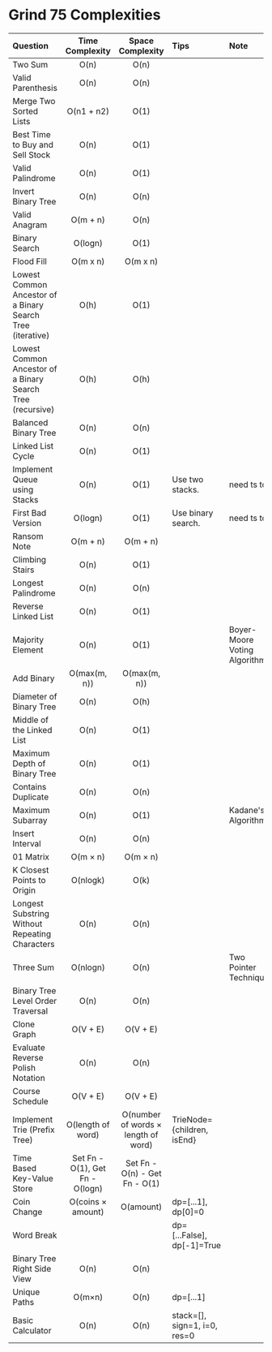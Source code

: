 # Grind 75 Complexities

| Question                                                   |         Time Complexity         |          Space Complexity           | Tips                         | Note                         |
| :--------------------------------------------------------- | :-----------------------------: | :---------------------------------: | :--------------------------- | :--------------------------- |
| Two Sum                                                    |              O(n)               |                O(n)                 |                              |                              |
| Valid Parenthesis                                          |              O(n)               |                O(n)                 |                              |                              |
| Merge Two Sorted Lists                                     |           O(n1 + n2)            |                O(1)                 |                              |                              |
| Best Time to Buy and Sell Stock                            |              O(n)               |                O(1)                 |                              |                              |
| Valid Palindrome                                           |              O(n)               |                O(1)                 |                              |                              |
| Invert Binary Tree                                         |              O(n)               |                O(n)                 |                              |                              |
| Valid Anagram                                              |            O(m + n)             |                O(n)                 |                              |                              |
| Binary Search                                              |             O(logn)             |                O(1)                 |                              |                              |
| Flood Fill                                                 |            O(m x n)             |              O(m x n)               |                              |                              |
| Lowest Common Ancestor of a Binary Search Tree (iterative) |              O(h)               |                O(1)                 |                              |                              |
| Lowest Common Ancestor of a Binary Search Tree (recursive) |              O(h)               |                O(h)                 |                              |                              |
| Balanced Binary Tree                                       |              O(n)               |                O(n)                 |                              |                              |
| Linked List Cycle                                          |              O(n)               |                O(1)                 |                              |                              |
| Implement Queue using Stacks                               |              O(n)               |                O(1)                 | Use two stacks.              | need ts tc                   |
| First Bad Version                                          |             O(logn)             |                O(1)                 | Use binary search.           | need ts tc                   |
| Ransom Note                                                |            O(m + n)             |              O(m + n)               |                              |                              |
| Climbing Stairs                                            |              O(n)               |                O(1)                 |                              |                              |
| Longest Palindrome                                         |              O(n)               |                O(n)                 |                              |                              |
| Reverse Linked List                                        |              O(n)               |                O(1)                 |                              |
| Majority Element                                           |              O(n)               |                O(1)                 |                              | Boyer-Moore Voting Algorithm |
| Add Binary                                                 |          O(max(m, n))           |            O(max(m, n))             |                              |                              |
| Diameter of Binary Tree                                    |              O(n)               |                O(h)                 |                              |                              |
| Middle of the Linked List                                  |              O(n)               |                O(1)                 |                              |                              |
| Maximum Depth of Binary Tree                               |              O(n)               |                O(1)                 |                              |                              |
| Contains Duplicate                                         |              O(n)               |                O(n)                 |                              |                              |
| Maximum Subarray                                           |              O(n)               |                O(1)                 |                              | Kadane's Algorithm           |
| Insert Interval                                            |              O(n)               |                O(n)                 |                              |                              |
| 01 Matrix                                                  |            O(m × n)             |              O(m × n)               |                              |                              |
| K Closest Points to Origin                                 |            O(nlogk)             |                O(k)                 |                              |                              |
| Longest Substring Without Repeating Characters             |              O(n)               |                O(n)                 |                              |                              |
| Three Sum                                                  |            O(nlogn)             |                O(n)                 |                              | Two Pointer Technique        |
| Binary Tree Level Order Traversal                          |              O(n)               |                O(n)                 |                              |                              |
| Clone Graph                                                |            O(V + E)             |              O(V + E)               |                              |                              |
| Evaluate Reverse Polish Notation                           |              O(n)               |                O(n)                 |                              |                              |
| Course Schedule                                            |            O(V + E)             |              O(V + E)               |                              |                              |
| Implement Trie (Prefix Tree)                               |        O(length of word)        | O(number of words × length of word) | TrieNode={children, isEnd}   |                              |
| Time Based Key-Value Store                                 | Set Fn - O(1), Get Fn - O(logn) |    Set Fn - O(n) - Get Fn - O(1)    |                              |
| Coin Change                                                |        O(coins × amount)        |              O(amount)              | dp=[...1], dp[0]=0           |                              |
| Word Break                                                 |                                 |                                     | dp=[...False], dp[-1]=True   |                              |
| Binary Tree Right Side View                                |              O(n)               |                O(n)                 |                              |                              |
| Unique Paths                                               |             O(m×n)              |                O(n)                 | dp=[...1]                    |                              |
| Basic Calculator                                           |              O(n)               |                O(n)                 | stack=[], sign=1, i=0, res=0 |                              |
